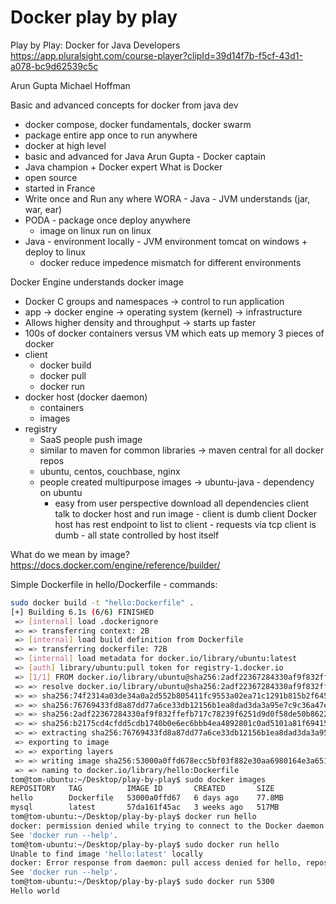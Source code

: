 # Docker play by play

Play by Play: Docker for Java Developers
https://app.pluralsight.com/course-player?clipId=39d14f7b-f5cf-43d1-a078-bc9d62539c5c

Arun Gupta
Michael Hoffman

Basic and advanced concepts for docker from java dev
 - docker compose, docker fundamentals, docker swarm
 - package entire app once to run anywhere
 - docker at high level
 - basic and advanced for Java
Arun Gupta - Docker captain
 - Java champion + Docker expert
What is Docker
 - open source
 - started in France
 - Write once and Run any where WORA - Java - JVM understands (jar, war, ear)
 - PODA - package once deploy anywhere
   - image on linux run on linux
 - Java - environment locally - JVM environment tomcat on windows + deploy to linux
   - docker reduce impedence mismatch for different environments

Docker Engine understands docker image
 - Docker C groups and namespaces -> control to run application
 - app -> docker engine -> operating system (kernel) -> infrastructure
 - Allows higher density and throughput -> starts up faster
 - 100s of docker containers versus VM which eats up memory
3 pieces of docker
 - client
   - docker build
   - docker pull
   - docker run
 - docker host (docker daemon)
   - containers
   - images
 - registry
   - SaaS people push image
   - similar to maven for common libraries -> maven central for all docker repos
   - ubuntu, centos, couchbase, nginx
   - people created multipurpose images -> ubuntu-java - dependency on ubuntu
     - easy from user perspective download all dependencies
client talk to docker host and run image - client is dumb client
Docker host has rest endpoint to list to client - requests via tcp
client is dumb - all state controlled by host itself

What do we mean by image?
https://docs.docker.com/engine/reference/builder/



Simple Dockerfile in hello/Dockerfile - commands:
```bash
sudo docker build -t "hello:Dockerfile" .
[+] Building 6.1s (6/6) FINISHED                                                                                                                                                                            
 => [internal] load .dockerignore                                                                                                                                                                      0.1s
 => => transferring context: 2B                                                                                                                                                                        0.0s
 => [internal] load build definition from Dockerfile                                                                                                                                                   0.1s
 => => transferring dockerfile: 72B                                                                                                                                                                    0.0s
 => [internal] load metadata for docker.io/library/ubuntu:latest                                                                                                                                       1.4s
 => [auth] library/ubuntu:pull token for registry-1.docker.io                                                                                                                                          0.0s
 => [1/1] FROM docker.io/library/ubuntu@sha256:2adf22367284330af9f832ffefb717c78239f6251d9d0f58de50b86229ed1427                                                                                        4.6s
 => => resolve docker.io/library/ubuntu@sha256:2adf22367284330af9f832ffefb717c78239f6251d9d0f58de50b86229ed1427                                                                                        0.0s
 => => sha256:74f2314a03de34a0a2d552b805411fc9553a02ea71c1291b815b2f645f565683 2.30kB / 2.30kB                                                                                                         0.0s
 => => sha256:76769433fd8a87dd77a6ce33db12156b1ea8dad3da3a95e7c9c36a47ec17b24c 29.53MB / 29.53MB                                                                                                       3.6s
 => => sha256:2adf22367284330af9f832ffefb717c78239f6251d9d0f58de50b86229ed1427 1.13kB / 1.13kB                                                                                                         0.0s
 => => sha256:b2175cd4cfdd5cdb1740b0e6ec6bbb4ea4892801c0ad5101a81f694152b6c559 424B / 424B                                                                                                             0.0s
 => => extracting sha256:76769433fd8a87dd77a6ce33db12156b1ea8dad3da3a95e7c9c36a47ec17b24c                                                                                                              0.6s
 => exporting to image                                                                                                                                                                                 0.0s
 => => exporting layers                                                                                                                                                                                0.0s
 => => writing image sha256:53000a0ffd678ecc5bf03f882e30aa6980164e3a6512230192c0ee79b1a87c7d                                                                                                           0.0s
 => => naming to docker.io/library/hello:Dockerfile                                                                                                                                                    0.0s
tom@tom-ubuntu:~/Desktop/play-by-play$ sudo docker images
REPOSITORY   TAG          IMAGE ID       CREATED       SIZE
hello        Dockerfile   53000a0ffd67   6 days ago    77.8MB
mysql        latest       57da161f45ac   3 weeks ago   517MB
tom@tom-ubuntu:~/Desktop/play-by-play$ docker run hello
docker: permission denied while trying to connect to the Docker daemon socket at unix:///var/run/docker.sock: Post "http://%2Fvar%2Frun%2Fdocker.sock/v1.24/containers/create": dial unix /var/run/docker.sock: connect: permission denied.
See 'docker run --help'.
tom@tom-ubuntu:~/Desktop/play-by-play$ sudo docker run hello
Unable to find image 'hello:latest' locally
docker: Error response from daemon: pull access denied for hello, repository does not exist or may require 'docker login': denied: requested access to the resource is denied.
See 'docker run --help'.
tom@tom-ubuntu:~/Desktop/play-by-play$ sudo docker run 5300
Hello world

```
